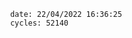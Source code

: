 

                date: 22/04/2022 16:36:25
                cycles: 52140

                         